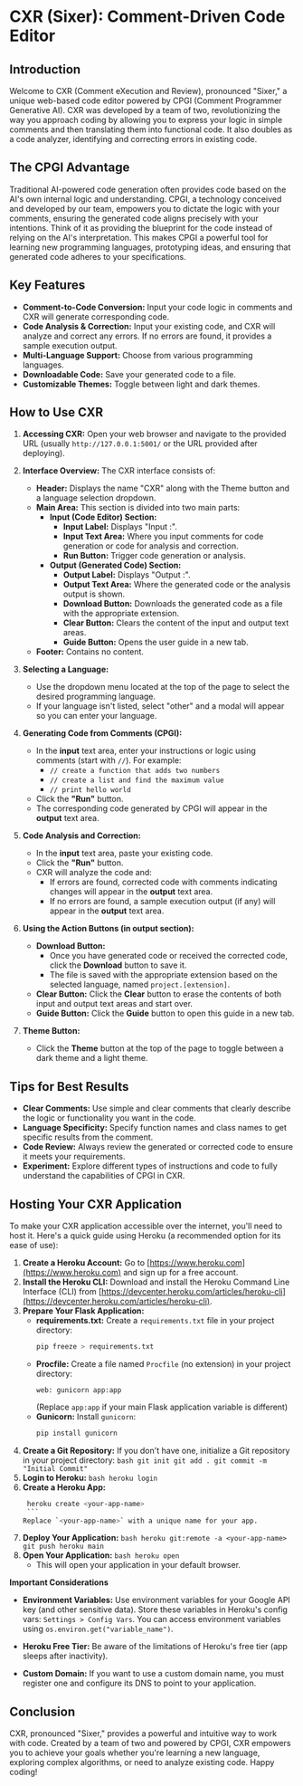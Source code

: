 # CXR (Sixer): Comment-Driven Code Editor


## Introduction

Welcome to CXR (Comment eXecution and Review), pronounced "Sixer," a unique web-based code editor powered by CPGI (Comment Programmer Generative AI). CXR was developed by a team of two, revolutionizing the way you approach coding by allowing you to express your logic in simple comments and then translating them into functional code. It also doubles as a code analyzer, identifying and correcting errors in existing code.

## The CPGI Advantage

Traditional AI-powered code generation often provides code based on the AI's own internal logic and understanding. CPGI, a technology conceived and developed by our team, empowers you to dictate the logic with your comments, ensuring the generated code aligns precisely with your intentions. Think of it as providing the blueprint for the code instead of relying on the AI's interpretation. This makes CPGI a powerful tool for learning new programming languages, prototyping ideas, and ensuring that generated code adheres to your specifications.

## Key Features

*   **Comment-to-Code Conversion:** Input your code logic in comments and CXR will generate corresponding code.
*   **Code Analysis & Correction:** Input your existing code, and CXR will analyze and correct any errors. If no errors are found, it provides a sample execution output.
*   **Multi-Language Support:** Choose from various programming languages.
*   **Downloadable Code:** Save your generated code to a file.
*   **Customizable Themes:** Toggle between light and dark themes.

## How to Use CXR

1.  **Accessing CXR:** Open your web browser and navigate to the provided URL (usually `http://127.0.0.1:5001/` or the URL provided after deploying).

2.  **Interface Overview:** The CXR interface consists of:
    *   **Header:** Displays the name "CXR" along with the Theme button and a language selection dropdown.
    *   **Main Area:** This section is divided into two main parts:
        *   **Input (Code Editor) Section:**
            *   **Input Label:** Displays "Input :".
            *   **Input Text Area:** Where you input comments for code generation or code for analysis and correction.
            *   **Run Button:** Trigger code generation or analysis.
        *   **Output (Generated Code) Section:**
            *   **Output Label:** Displays "Output :".
            *   **Output Text Area:** Where the generated code or the analysis output is shown.
            *   **Download Button:** Downloads the generated code as a file with the appropriate extension.
            *   **Clear Button:** Clears the content of the input and output text areas.
            *   **Guide Button:** Opens the user guide in a new tab.
    *   **Footer:** Contains no content.

3.  **Selecting a Language:**
    *   Use the dropdown menu located at the top of the page to select the desired programming language.
    *   If your language isn't listed, select "other" and a modal will appear so you can enter your language.

4.  **Generating Code from Comments (CPGI):**
    *   In the **input** text area, enter your instructions or logic using comments (start with `//`). For example:
        *   `// create a function that adds two numbers`
        *   `// create a list and find the maximum value`
        *   `// print hello world`
    *   Click the **"Run"** button.
    *   The corresponding code generated by CPGI will appear in the **output** text area.

5.  **Code Analysis and Correction:**
    *   In the **input** text area, paste your existing code.
    *   Click the **"Run"** button.
    *   CXR will analyze the code and:
        *   If errors are found, corrected code with comments indicating changes will appear in the **output** text area.
        *   If no errors are found, a sample execution output (if any) will appear in the **output** text area.

6.  **Using the Action Buttons (in output section):**
     * **Download Button:**
        * Once you have generated code or received the corrected code, click the **Download** button to save it.
        * The file is saved with the appropriate extension based on the selected language, named `project.[extension]`.
    *   **Clear Button:** Click the **Clear** button to erase the contents of both input and output text areas and start over.
    *   **Guide Button:** Click the **Guide** button to open this guide in a new tab.

7.  **Theme Button:**
    *   Click the **Theme** button at the top of the page to toggle between a dark theme and a light theme.

## Tips for Best Results

*   **Clear Comments:** Use simple and clear comments that clearly describe the logic or functionality you want in the code.
*   **Language Specificity:** Specify function names and class names to get specific results from the comment.
*   **Code Review:** Always review the generated or corrected code to ensure it meets your requirements.
*   **Experiment:** Explore different types of instructions and code to fully understand the capabilities of CPGI in CXR.

## Hosting Your CXR Application

To make your CXR application accessible over the internet, you'll need to host it. Here's a quick guide using Heroku (a recommended option for its ease of use):

1.  **Create a Heroku Account:** Go to [https://www.heroku.com](https://www.heroku.com) and sign up for a free account.
2.  **Install the Heroku CLI:** Download and install the Heroku Command Line Interface (CLI) from [https://devcenter.heroku.com/articles/heroku-cli](https://devcenter.heroku.com/articles/heroku-cli).
3.  **Prepare Your Flask Application:**
    *   **requirements.txt:** Create a `requirements.txt` file in your project directory:
        ```bash
        pip freeze > requirements.txt
        ```
    *   **Procfile:** Create a file named `Procfile` (no extension) in your project directory:
        ```
        web: gunicorn app:app
        ```
        (Replace `app:app` if your main Flask application variable is different)
    *   **Gunicorn:** Install `gunicorn`:
        ```bash
        pip install gunicorn
        ```
4.  **Create a Git Repository:** If you don't have one, initialize a Git repository in your project directory:
        ```bash
        git init
        git add .
        git commit -m "Initial Commit"
        ```
5.  **Login to Heroku:**
        ```bash
        heroku login
        ```
6.  **Create a Heroku App:**
       ```bash
        heroku create <your-app-name>
        ```
       Replace `<your-app-name>` with a unique name for your app.
7.  **Deploy Your Application:**
        ```bash
        heroku git:remote -a <your-app-name>
        git push heroku main
        ```
8.  **Open Your Application:**
        ```bash
        heroku open
        ```
    * This will open your application in your default browser.

**Important Considerations**

*   **Environment Variables:** Use environment variables for your Google API key (and other sensitive data). Store these variables in Heroku's config vars: `Settings > Config Vars`. You can access environment variables using `os.environ.get("variable_name")`.

*   **Heroku Free Tier:** Be aware of the limitations of Heroku's free tier (app sleeps after inactivity).
*   **Custom Domain:** If you want to use a custom domain name, you must register one and configure its DNS to point to your application.

## Conclusion

CXR, pronounced "Sixer," provides a powerful and intuitive way to work with code. Created by a team of two and powered by CPGI, CXR empowers you to achieve your goals whether you're learning a new language, exploring complex algorithms, or need to analyze existing code. Happy coding!

